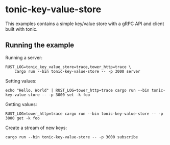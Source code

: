# tonic-key-value-store

This examples contains a simple key/value store with a gRPC API and client built with tonic.

## Running the example

Running a server:

```
RUST_LOG=tonic_key_value_store=trace,tower_http=trace \
    cargo run --bin tonic-key-value-store -- -p 3000 server
```

Setting values:

```
echo "Hello, World" | RUST_LOG=tower_http=trace cargo run --bin tonic-key-value-store -- -p 3000 set -k foo
```

Getting values:

```
RUST_LOG=tower_http=trace cargo run --bin tonic-key-value-store -- -p 3000 get -k foo
```

Create a stream of new keys:

```
cargo run --bin tonic-key-value-store -- -p 3000 subscribe
```
